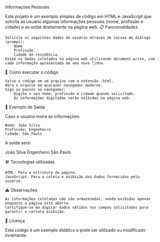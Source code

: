 Informações Pessoais

Este projeto é um exemplo simples de código em HTML e JavaScript que solicita ao usuário algumas informações pessoais (nome, profissão e cidade) e as exibe diretamente na página web.
📋 Funcionalidades

    Solicita os seguintes dados do usuário através de caixas de diálogo (prompt):
        Nome
        Profissão
        Cidade de residência
    Exibe os dados coletados na página web utilizando document.write, com cada informação apresentada em uma nova linha.

🚀 Como executar o código

    Salve o código em um arquivo com a extensão .html.
    Abra o arquivo em qualquer navegador moderno.
    Siga os passos no navegador:
        Digite o seu nome, profissão e cidade quando solicitado.
        As informações digitadas serão exibidas na página web.

📌 Exemplo de Saída

Caso o usuário insira as informações:

    Nome: João Silva
    Profissão: Engenheiro
    Cidade: São Paulo

A saída será:

João Silva
Engenheiro
São Paulo

🛠️ Tecnologias utilizadas

    HTML: Para a estrutura da página.
    JavaScript: Para a coleta e exibição dos dados fornecidos pelo usuário.

⚠️ Observações

    As informações coletadas não são armazenadas, sendo exibidas apenas enquanto a página está aberta.
    Certifique-se de digitar dados válidos nos campos solicitados para garantir a correta exibição.

📄 Licença

Este código é um exemplo didático e pode ser utilizado ou modificado livremente.
